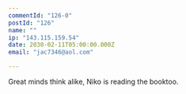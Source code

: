 ```yaml
---
commentId: "126-0"
postId: "126"
name: ""
ip: "143.115.159.54"
date: 2030-02-11T05:00:00.000Z
email: "jac7346@aol.com"

---
```

<p>Great minds think alike, Niko is reading the booktoo. </p>